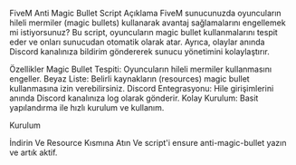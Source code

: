 FiveM Anti Magic Bullet Script
Açıklama
FiveM sunucunuzda oyuncuların hileli mermiler (magic bullets) kullanarak avantaj sağlamalarını engellemek mi istiyorsunuz? Bu script, oyuncuların magic bullet kullanmalarını tespit eder ve onları sunucudan otomatik olarak atar. Ayrıca, olaylar anında Discord kanalınıza bildirim göndererek sunucu yönetimini kolaylaştırır.

Özellikler
Magic Bullet Tespiti: Oyuncuların hileli mermiler kullanmasını engeller.
Beyaz Liste: Belirli kaynakların (resources) magic bullet kullanmasına izin verebilirsiniz.
Discord Entegrasyonu: Hile girişimlerini anında Discord kanalınıza log olarak gönderir.
Kolay Kurulum: Basit yapılandırma ile hızlı kurulum ve kullanım.

Kurulum

İndirin Ve Resource Kısmına Atın Ve script'i ensure anti-magic-bullet yazın ve artık aktif.
